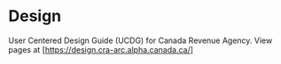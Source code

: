 # Design
User Centered Design Guide (UCDG) for Canada Revenue Agency.
View pages at [https://design.cra-arc.alpha.canada.ca/]
